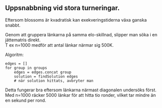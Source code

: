 ## Uppsnabbning vid stora turneringar.

Eftersom blossoms är kvadratisk kan exekveringstiderna växa ganska snabbt.  

Genom att gruppera länkarna på samma elo-skillnad, slipper man söka i en jättematris direkt.  
T ex n=1000 medför att antal länkar närmar sig 500K.

Algoritm:
```
edges = []
for group in groups
    edges = edges.concat group
    solution = findSolution edges
    # när solution hittats, avbryter man
```

Detta fungerar bra eftersom länkarna närmast diagonalen undersöks först.  
Med n=1000 räcker 5000 länkar för att hitta tio ronder, vilket tar mindre än en sekund per rond.